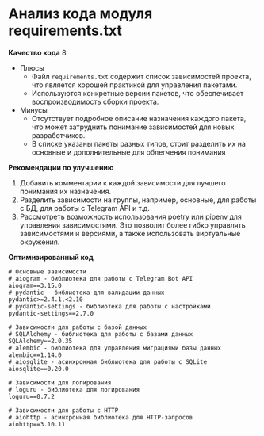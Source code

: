 # Анализ кода модуля requirements.txt

**Качество кода**
8
-   Плюсы
    -   Файл `requirements.txt` содержит список зависимостей проекта, что является хорошей практикой для управления пакетами.
    -   Используются конкретные версии пакетов, что обеспечивает воспроизводимость сборки проекта.
-   Минусы
    -   Отсутствует подробное описание назначения каждого пакета, что может затруднить понимание зависимостей для новых разработчиков.
    -   В списке указаны пакеты разных типов, стоит разделить их на основные и дополнительные для облегчения понимания

**Рекомендации по улучшению**
1.  Добавить комментарии к каждой зависимости для лучшего понимания их назначения.
2.  Разделить зависимости на группы, например, основные, для работы с БД, для работы с Telegram API и т.д.
3.  Рассмотреть возможность использования poetry или pipenv для управления зависимостями. Это позволит более гибко управлять зависимостями и версиями, а также использовать виртуальные окружения.

**Оптимизированный код**

```text
# Основные зависимости
# aiogram - библиотека для работы с Telegram Bot API
aiogram==3.15.0
# pydantic - библиотека для валидации данных
pydantic>=2.4.1,<2.10
# pydantic-settings - библиотека для работы с настройками
pydantic-settings==2.7.0

# Зависимости для работы с базой данных
# SQLAlchemy - библиотека для работы с базами данных
SQLAlchemy==2.0.35
# alembic - библиотека для управления миграциями базы данных
alembic==1.14.0
# aiosqlite - асинхронная библиотека для работы с SQLite
aiosqlite==0.20.0

# Зависимости для логирования
# loguru - библиотека для логирования
loguru==0.7.2

# Зависимости для работы с HTTP
# aiohttp - асинхронная библиотека для HTTP-запросов
aiohttp==3.10.11
```
